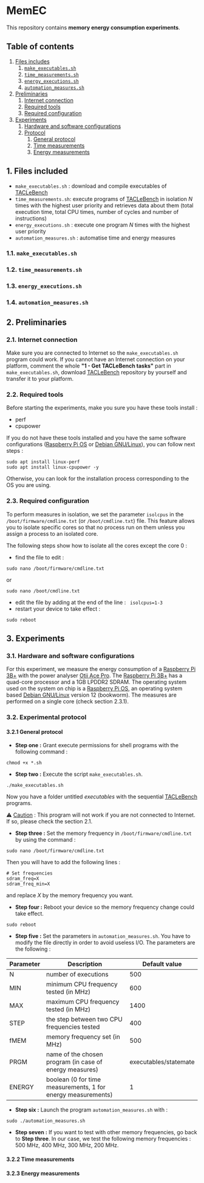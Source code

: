 # MemEC
This repository contains **memory energy consumption experiments**.

## Table of contents

1. [Files includes](#1-files-included)
    1. [```make_executables.sh```](#11-make_executablessh)
    2. [```time_measurements.sh```](#12-time_measurementssh)
    3. [```energy_executions.sh```](#13-energy_executionssh)
    4. [```automation_measures.sh```](#14-automation_measuressh)
2. [Preliminaries](#2-preliminaries)
    1. [Internet connection](#21-internet-connection)
    2. [Required tools](#22-required-tools)
    3. [Required configuration](#23-required-configuration)
3. [Experiments](#3-experiments)
    1. [Hardware and software configurations](#31-hardware-and-software-configurations)
    2. [Protocol](#32-experimental-protocol)
        1. [General protocol](#321-general-protocol)
        2. [Time measurements](#322-time-measurements)
        3. [Energy measurements](#323-energy-measurements)


## 1. Files included 

- ```make_executables.sh``` : download and compile executables of [TACLeBench](http://dx.doi.org/10.4230/OASIcs.WCET.2016.2) 
- ```time_measurements.sh```: execute programs of [TACLeBench](http://dx.doi.org/10.4230/OASIcs.WCET.2016.2) in isolation $N$ times with the highest user priority and retrieves data about them (total execution time, total CPU times, number of cycles and number of instructions)
- ```energy_executions.sh``` : execute one program $N$ times with the highest user priority
- ```automation_measures.sh``` : automatise time and energy measures

### 1.1. ```make_executables.sh```

### 1.2. ```time_measurements.sh```

### 1.3. ```energy_executions.sh```

### 1.4. ```automation_measures.sh```


## 2. Preliminaries

### 2.1. Internet connection

Make sure you are connected to Internet so the ```make_executables.sh``` program could work.
If you cannot have an Internet connection on your platform, comment the whole **"1 - Get TACLeBench tasks"** part in ```make_executables.sh```, download [TACLeBench](http://dx.doi.org/10.4230/OASIcs.WCET.2016.2) repository by yourself and transfer it to your platform.

### 2.2. Required tools

Before starting the experiments, make you sure you have these tools install :
- perf
- cpupower

If you do not have these tools installed and you have the same software configurations ([Raspberry Pi OS](https://www.raspberrypi.com/software/) or [Debian GNU/Linux](https://www.debian.org/)), you can follow next steps : 
```
sudo apt install linux-perf
sudo apt install linux-cpupower -y
```
Otherwise, you can look for the installation process corresponding to the OS you are using.

### 2.3. Required configuration

To perform measures in isolation, we set the parameter ```isolcpus``` in the  ```/boot/firmware/cmdline.txt``` (or ```/boot/cmdline.txt```) file.
This feature allows you to isolate specific cores so that no process run on them unless you assign a process to an isolated core.

The following steps show how to isolate all the cores except the core 0 : 
- find the file to edit : 
```
sudo nano /boot/firmware/cmdline.txt
``` 
or 
```
sudo nano /boot/cmdline.txt
``` 
- edit the file by adding at the end of the line : ``` isolcpus=1-3```
- restart your device to take effect : 
```
sudo reboot
```


## 3. Experiments

### 3.1. Hardware and software configurations

For this experiment, we measure the energy consumption of a [Raspberry Pi 3B+](https://www.raspberrypi.com/products/raspberry-pi-3-model-b-plus/) with the power analyser [Otii Ace Pro](https://www.qoitech.com/otii-ace/).
The [Raspberry Pi 3B+](https://www.raspberrypi.com/products/raspberry-pi-3-model-b-plus/) has a quad-core processor and a 1GB LPDDR2 SDRAM.
The operating system used on the system on chip is a [Raspberry Pi OS](https://www.raspberrypi.com/software/), an operating system based [Debian GNU/Linux](https://www.debian.org/) version 12 (bookworm).
The measures are performed on a single core (check section 2.3.1). 

### 3.2. Experimental protocol

#### 3.2.1 General protocol

- **Step one :** Grant execute permissions for shell programs with the following command :
```
chmod +x *.sh
```
- **Step two :** Execute the script ```make_executables.sh```.
```
./make_executables.sh
```
Now you have a folder untitled _executables_ with the sequential [TACLeBench](http://dx.doi.org/10.4230/OASIcs.WCET.2016.2) programs.

⚠️ <ins>Caution</ins> : This program will not work if you are not connected to Internet. If so, please check the section 2.1.

- **Step three :** Set the memory frequency in ```/boot/firmware/cmdline.txt``` by using the command :
```
sudo nano /boot/firmware/cmdline.txt
```
Then you will have to add the following lines : 
```
# Set frequencies
sdram_freq=X
sdram_freq_min=X
```
and replace $X$ by the memory frequency you want.
- **Step four :** Reboot your device so the memory frequency change could take effect.
```
sudo reboot
```
- **Step five :** Set the parameters in ```automation_measures.sh```. You have to modify the file directly in order to avoid useless I/O. The parameters are the following :

| Parameter       | Description                                                                     | Default value           |
| --------------- | ------------------------------------------------------------------------------- | ----------------------- |
| $\text{N}$      | number of executions                                                            | $500$                   |
| $\text{MIN}$    | minimum CPU frequency tested (in MHz)                                           | $600$                   |
| $\text{MAX}$    | maximum CPU frequency tested (in MHz)                                           | $1400$                  |
| $\text{STEP}$   | the step between two CPU frequencies tested                                     | $400$                   |
| $\text{fMEM}$   | memory frequency set (in MHz)                                                   | $500$                   |
| $\text{PRGM}$   | name of the chosen program (in case of energy measures)                         | executables/statemate   |
| $\text{ENERGY}$ | boolean (0 for time measurements, 1 for energy measurements)                    | $1$                     |

- **Step six :** Launch the program ```automation_measures.sh``` with : 
```
sudo ./automation_measures.sh
```
- **Step seven :** If you want to test with other memory frequencies, go back to **Step three**. In our case, we test the following memory frequencies : $500$ MHz, $400$ MHz, $300$ MHz, $200$ MHz.

#### 3.2.2 Time measurements

#### 3.2.3 Energy measurements
